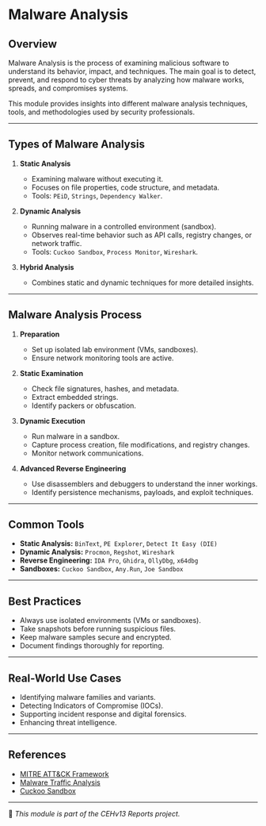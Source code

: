 # Malware Analysis

## Overview
Malware Analysis is the process of examining malicious software to understand its behavior, impact, and techniques. The main goal is to detect, prevent, and respond to cyber threats by analyzing how malware works, spreads, and compromises systems.

This module provides insights into different malware analysis techniques, tools, and methodologies used by security professionals.

---

## Types of Malware Analysis
1. **Static Analysis**
   - Examining malware without executing it.
   - Focuses on file properties, code structure, and metadata.
   - Tools: `PEiD`, `Strings`, `Dependency Walker`.

2. **Dynamic Analysis**
   - Running malware in a controlled environment (sandbox).
   - Observes real-time behavior such as API calls, registry changes, or network traffic.
   - Tools: `Cuckoo Sandbox`, `Process Monitor`, `Wireshark`.

3. **Hybrid Analysis**
   - Combines static and dynamic techniques for more detailed insights.

---

## Malware Analysis Process
1. **Preparation**
   - Set up isolated lab environment (VMs, sandboxes).
   - Ensure network monitoring tools are active.

2. **Static Examination**
   - Check file signatures, hashes, and metadata.
   - Extract embedded strings.
   - Identify packers or obfuscation.

3. **Dynamic Execution**
   - Run malware in a sandbox.
   - Capture process creation, file modifications, and registry changes.
   - Monitor network communications.

4. **Advanced Reverse Engineering**
   - Use disassemblers and debuggers to understand the inner workings.
   - Identify persistence mechanisms, payloads, and exploit techniques.

---

## Common Tools
- **Static Analysis:** `BinText`, `PE Explorer`, `Detect It Easy (DIE)`
- **Dynamic Analysis:** `Procmon`, `Regshot`, `Wireshark`
- **Reverse Engineering:** `IDA Pro`, `Ghidra`, `OllyDbg`, `x64dbg`
- **Sandboxes:** `Cuckoo Sandbox`, `Any.Run`, `Joe Sandbox`

---

## Best Practices
- Always use isolated environments (VMs or sandboxes).
- Take snapshots before running suspicious files.
- Keep malware samples secure and encrypted.
- Document findings thoroughly for reporting.

---

## Real-World Use Cases
- Identifying malware families and variants.
- Detecting Indicators of Compromise (IOCs).
- Supporting incident response and digital forensics.
- Enhancing threat intelligence.

---

## References
- [MITRE ATT&CK Framework](https://attack.mitre.org/)
- [Malware Traffic Analysis](https://www.malware-traffic-analysis.net/)
- [Cuckoo Sandbox](https://cuckoosandbox.org/)

---

📌 *This module is part of the CEHv13 Reports project.*
